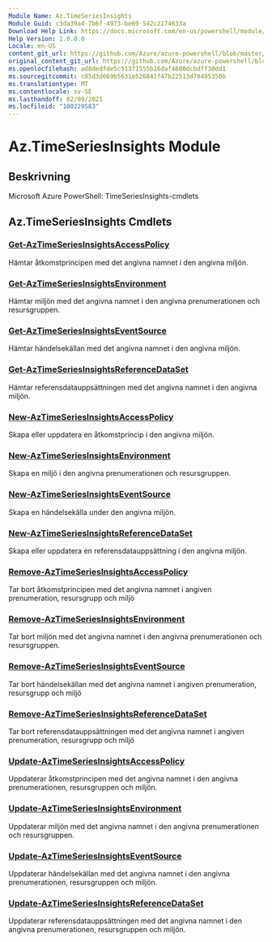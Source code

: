 ```yaml
---
Module Name: Az.TimeSeriesInsights
Module Guid: c3da39a4-7b6f-4973-be69-542c2174633a
Download Help Link: https://docs.microsoft.com/en-us/powershell/module/az.timeseriesinsights
Help Version: 1.0.0.0
Locale: en-US
content_git_url: https://github.com/Azure/azure-powershell/blob/master/src/TimeSeriesInsights/help/Az.TimeSeriesInsights.md
original_content_git_url: https://github.com/Azure/azure-powershell/blob/master/src/TimeSeriesInsights/help/Az.TimeSeriesInsights.md
ms.openlocfilehash: ad8dedfde5c51371555b16daf4600dcbdff30dd1
ms.sourcegitcommit: c05d3d669b5631e526841f47b22513d78495350b
ms.translationtype: MT
ms.contentlocale: sv-SE
ms.lasthandoff: 02/09/2021
ms.locfileid: "100229583"
---
```

# Az.TimeSeriesInsights Module
## Beskrivning
Microsoft Azure PowerShell: TimeSeriesInsights-cmdlets

## Az.TimeSeriesInsights Cmdlets
### [Get-AzTimeSeriesInsightsAccessPolicy](Get-AzTimeSeriesInsightsAccessPolicy.md)
Hämtar åtkomstprincipen med det angivna namnet i den angivna miljön.

### [Get-AzTimeSeriesInsightsEnvironment](Get-AzTimeSeriesInsightsEnvironment.md)
Hämtar miljön med det angivna namnet i den angivna prenumerationen och resursgruppen.

### [Get-AzTimeSeriesInsightsEventSource](Get-AzTimeSeriesInsightsEventSource.md)
Hämtar händelsekällan med det angivna namnet i den angivna miljön.

### [Get-AzTimeSeriesInsightsReferenceDataSet](Get-AzTimeSeriesInsightsReferenceDataSet.md)
Hämtar referensdatauppsättningen med det angivna namnet i den angivna miljön.

### [New-AzTimeSeriesInsightsAccessPolicy](New-AzTimeSeriesInsightsAccessPolicy.md)
Skapa eller uppdatera en åtkomstprincip i den angivna miljön.

### [New-AzTimeSeriesInsightsEnvironment](New-AzTimeSeriesInsightsEnvironment.md)
Skapa en miljö i den angivna prenumerationen och resursgruppen.

### [New-AzTimeSeriesInsightsEventSource](New-AzTimeSeriesInsightsEventSource.md)
Skapa en händelsekälla under den angivna miljön.

### [New-AzTimeSeriesInsightsReferenceDataSet](New-AzTimeSeriesInsightsReferenceDataSet.md)
Skapa eller uppdatera en referensdatauppsättning i den angivna miljön.

### [Remove-AzTimeSeriesInsightsAccessPolicy](Remove-AzTimeSeriesInsightsAccessPolicy.md)
Tar bort åtkomstprincipen med det angivna namnet i angiven prenumeration, resursgrupp och miljö

### [Remove-AzTimeSeriesInsightsEnvironment](Remove-AzTimeSeriesInsightsEnvironment.md)
Tar bort miljön med det angivna namnet i den angivna prenumerationen och resursgruppen.

### [Remove-AzTimeSeriesInsightsEventSource](Remove-AzTimeSeriesInsightsEventSource.md)
Tar bort händelsekällan med det angivna namnet i angiven prenumeration, resursgrupp och miljö

### [Remove-AzTimeSeriesInsightsReferenceDataSet](Remove-AzTimeSeriesInsightsReferenceDataSet.md)
Tar bort referensdatauppsättningen med det angivna namnet i angiven prenumeration, resursgrupp och miljö

### [Update-AzTimeSeriesInsightsAccessPolicy](Update-AzTimeSeriesInsightsAccessPolicy.md)
Uppdaterar åtkomstprincipen med det angivna namnet i den angivna prenumerationen, resursgruppen och miljön.

### [Update-AzTimeSeriesInsightsEnvironment](Update-AzTimeSeriesInsightsEnvironment.md)
Uppdaterar miljön med det angivna namnet i den angivna prenumerationen och resursgruppen.

### [Update-AzTimeSeriesInsightsEventSource](Update-AzTimeSeriesInsightsEventSource.md)
Uppdaterar händelsekällan med det angivna namnet i den angivna prenumerationen, resursgruppen och miljön.

### [Update-AzTimeSeriesInsightsReferenceDataSet](Update-AzTimeSeriesInsightsReferenceDataSet.md)
Uppdaterar referensdatauppsättningen med det angivna namnet i den angivna prenumerationen, resursgruppen och miljön.

